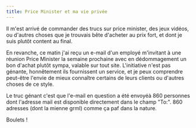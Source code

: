 ```yaml
---
title: Price Minister et ma vie privée
---
```


Il m'est arrivé de commander des trucs sur price minister, des jeux vidéos, ou
d'autres choses que je trouvais bête d'acheter au prix fort, et dont je suis
plutôt content au final.

En revanche, ce matin j'ai reçu un e-mail d'un employé m'invitant à une
réunion Price Minister la semaine prochaine avec en dédommagement un bon
d'achat plutôt sympa, valable sur tout site. L'initiative n'est pas génante,
honnêtement ils fournissent un service, et je peux comprendre peut-être
l'envie de mieux connaître certains de leurs clients ou d'autres choses de ce
style.

Le truc génant c'est que l'e-mail en question a été envoyéà 860 personnes dont
l'adresse mail est disponible directement dans le champ "To:". 860 adresses
(dont la mienne grml) comme ça paf dans la nature.

Boulets !

